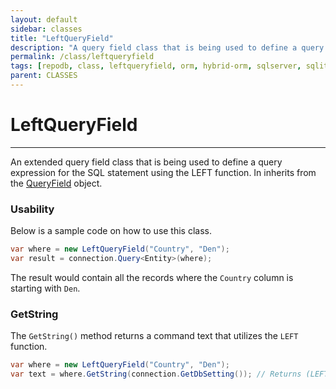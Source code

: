 ```yaml
---
layout: default
sidebar: classes
title: "LeftQueryField"
description: "A query field class that is being used to define a query expression for the SQL statement using the LEFT function."
permalink: /class/leftqueryfield
tags: [repodb, class, leftqueryfield, orm, hybrid-orm, sqlserver, sqlite, mysql, postgresql]
parent: CLASSES
---
```


# LeftQueryField

---

An extended query field class that is being used to define a query expression for the SQL statement using the LEFT function. In inherits from the [QueryField](/class/queryfield) object.

### Usability

Below is a sample code on how to use this class.

```csharp
var where = new LeftQueryField("Country", "Den");
var result = connection.Query<Entity>(where);
```

The result would contain all the records where the `Country` column is starting with `Den`.

### GetString

The `GetString()` method returns a command text that utilizes the `LEFT` function.

```csharp
var where = new LeftQueryField("Country", "Den");
var text = where.GetString(connection.GetDbSetting()); // Returns (LEFT([Country]) = @Country)
```
